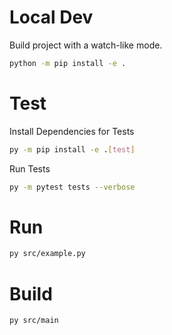 
# Local Dev
Build project with a watch-like mode.

```bash
python -m pip install -e .
```
# Test
Install Dependencies for Tests
```bash
py -m pip install -e .[test]
```
Run Tests
```bash
py -m pytest tests --verbose
```
# Run
```bash
py src/example.py
```

# Build
```bash
py src/main
```